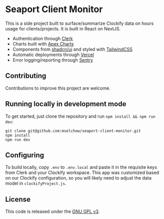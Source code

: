 # Seaport Client Monitor

This is a side project built to surface/summarize Clockify data on hours usage for clients/projects. It is built in React on NextJS.

* Authentication through [Clerk](https://clerk.com)
* Charts built with [Apex Charts](https://apexcharts.com/)
* Components from [shadcn/ui](https://ui.shadcn.com/) and styled with [TailwindCSS](https://tailwindcss.com/)
* Automatic deployments through [Vercel](https://vercel.com)
* Error logging/reporting through [Sentry](https://sentry.io)

## Contributing 

Contributions to improve this project are welcome.

## Running locally in development mode

To get started, just clone the repository and run `npm install && npm run dev`:

    git clone git@github.com:mselchow/seaport-client-monitor.git
    npm install
    npm run dev

## Configuring

To build locally, copy `.env` to `.env.local` and paste it in the requisite keys from Clerk and your Clockify workspace. This app was customized based on our Clockify configuration, so you will likely need to adjust the data model in `clockifyProject.js`.

## License

This code is released under the [GNU GPL v3](https://www.gnu.org/licenses/gpl-3.0.en.html). 
